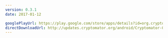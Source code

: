 ```yaml
---
version: 0.3.1
date: 2017-01-12

googlePlayUrl: https://play.google.com/store/apps/details?id=org.cryptomator.beta
directDownloadUrl: http://updates.cryptomator.org/android/Cryptomator-0.3.1.apk
---
```

